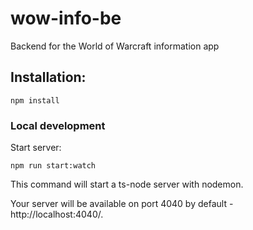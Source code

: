 # wow-info-be
Backend for the World of Warcraft information app

## Installation: ##

`npm install`

### Local development ###

Start server:

`npm run start:watch`

This command will start a ts-node server with nodemon.

Your server will be available on port 4040 by default - http://localhost:4040/.
